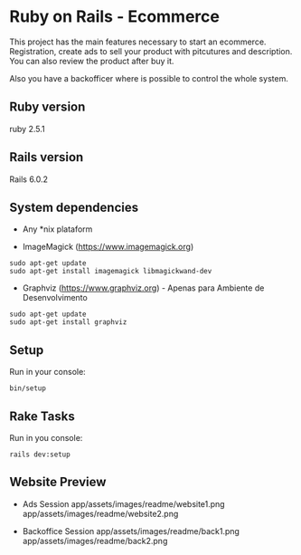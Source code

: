 # Ruby on Rails - Ecommerce
This project has the main features necessary to start an ecommerce.
Registration, create ads to sell your product with pitcutures and description.
You can also review the product after buy it.

Also you have a backofficer where is possible to control the whole system.

## Ruby version
ruby 2.5.1

## Rails version
Rails 6.0.2

## System dependencies

* Any *nix plataform


* ImageMagick (https://www.imagemagick.org)

```
sudo apt-get update
sudo apt-get install imagemagick libmagickwand-dev
```

* Graphviz (https://www.graphviz.org) - Apenas para Ambiente de Desenvolvimento

```
sudo apt-get update
sudo apt-get install graphviz
```

## Setup
Run in your console:
```
bin/setup
```

## Rake Tasks

Run in you console:
```
rails dev:setup
```

## Website Preview
* Ads Session
app/assets/images/readme/website1.png
app/assets/images/readme/website2.png

* Backoffice Session
app/assets/images/readme/back1.png
app/assets/images/readme/back2.png
